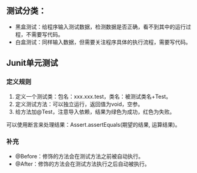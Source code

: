 ## 测试分类：

* 黑盒测试：给程序输入测试数据，检测数据是否正确，看不到其中的运行过程，不需要写代码。
* 白盒测试：同样输入数据，但需要关注程序具体的执行流程，需要写代码。

## Junit单元测试

### 定义规则

1. 定义一个测试类：包名：xxx.xxx.test，类名：被测试类名+Test。
2. 定义测试方法：可以独立运行，返回值为void，空参。
3. 给方法加@Test，注意导入依赖，结果为绿色为成功，红色为失败。

可以使用断言来处理结果：Assert.assertEquals(期望的结果, 运算结果)。

### 补充

* @Before：修饰的方法会在测试方法之前被自动执行。
* @After：修饰的方法会在测试方法执行之后自动被执行。

